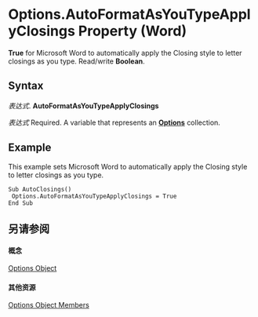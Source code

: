 
# Options.AutoFormatAsYouTypeApplyClosings Property (Word)

 **True** for Microsoft Word to automatically apply the Closing style to letter closings as you type. Read/write **Boolean**.


## Syntax

 _表达式_. **AutoFormatAsYouTypeApplyClosings**

 _表达式_ Required. A variable that represents an **[Options](873b7b99-3fe1-fd89-9ece-a9355cb827dc.md)** collection.


## Example

This example sets Microsoft Word to automatically apply the Closing style to letter closings as you type.


```
Sub AutoClosings() 
 Options.AutoFormatAsYouTypeApplyClosings = True 
End Sub
```


## 另请参阅


#### 概念


[Options Object](873b7b99-3fe1-fd89-9ece-a9355cb827dc.md)
#### 其他资源


[Options Object Members](http://msdn.microsoft.com/library/76cd9dfe-6bbb-4c3d-0bfc-79a62bedd15e%28Office.15%29.aspx)